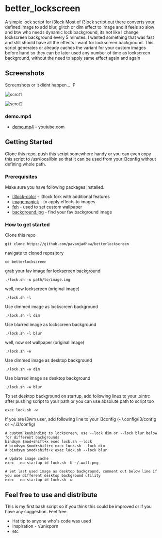 # better_lockscreen

A simple lock script for i3lock
Most of i3lock script out there converts your defined image to add blur, glitch or dim effect to image and it feels so slow and btw who needs dynamic lock background,
its not like I change lockscreen background every 5 minutes.
I wanted something that was fast and still should have all the effects I want for lockscreen background.
This script generates or already caches the variant for your custom images before hand so they can be later used any number of time as lockscreen background,
without the need to apply same effect again and again

## Screenshots

Screenshots or it didnt happen... :P

![scrot1](https://github.com/pavanjadhaw/betterlockscreen/raw/master/demo/scrot1.png "scrot1.png")

![scrot2](https://github.com/pavanjadhaw/betterlockscreen/raw/master/demo/scrot2.png "scrot2.png")

### demo.mp4

* [demo.mp4](https://www.youtube.com/watch?v=9Ng5FZwnn6M&feature=youtu.be) - youtube.com

## Getting Started

Clone this repo, push this script somewhere handy or you can even copy this script to /usr/local/bin so that it can be used from your i3config without defining whole path.

### Prerequisites

Make sure you have following packages installed.

* [i3lock-color](https://github.com/PandorasFox/i3lock-color) - i3lock fork with additional features
* [imagemagick](https://www.imagemagick.org/script/index.php) - to apply effects to images
* [feh](https://feh.finalrewind.org/) - used to set custom wallpaper
* [background.jpg](https://unsplash.com/) - find your fav background image

### How to get started

Clone this repo

```
git clone https://github.com/pavanjadhaw/betterlockscreen
```

navigate to cloned repository

```
cd betterlockscreen
```

grab your fav image for lockscreen background

```
./lock.sh -u path/to/image.img
```

well, now lockscreen (original image)

```
./lock.sh -l
```

Use dimmed image as lockscreen background

```
./lock.sh -l dim
```

Use blurred image as lockscreen background

```
./lock.sh -l blur
```

well, now set wallpaper (original image)

```
./lock.sh -w
```

Use dimmed image as desktop background

```
./lock.sh -w dim
```

Use blurred image as desktop background

```
./lock.sh -w blur
```


To set desktop background on startup, add following lines to your .xintrc after pushing script to your path or you can use absolute path to script too

```
exec lock.sh -w
```

If you are i3wm user, add following line to your i3config (~/.config/i3/config or ~/.i3/config)

```
# custom keybinding to lockscreen, use --lock dim or --lock blur below for different backgrounds
bindsym $mod+shift+x exec lock.sh --lock
# bindsym $mod+shift+x exec lock.sh --lock dim
# bindsym $mod+shift+x exec lock.sh --lock blur

# Update image cache
exec --no-startup-id lock.sh -U ~/.wall.png

# Set last used image as desktop background, comment out below line if you use different desktop background utility
exec --no-startup-id lock.sh -w
```

## Feel free to use and distribute

This is my first bash script so if you think this could be improved or if you have any suggestion. Feel free.

* Hat tip to anyone who's code was used
* Inspiration - r/unixporn
* etc

